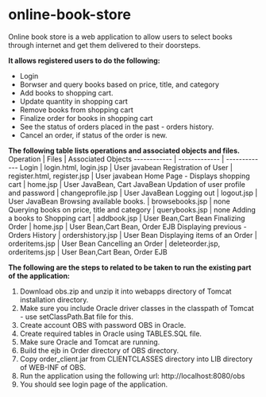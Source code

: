# online-book-store

Online book store is a web application to allow users to select books through internet and get them delivered to their doorsteps.

**It allows registered users to do the following:**
* Login
* Borwser and query books based on price, title, and category
* Add books to shopping cart.
* Update quantity in shopping cart
* Remove books from shopping cart
* Finalize order for books in shopping cart
* See the status of orders placed in the past - orders history.
* Cancel an order, if status of the order is new.

**The following table lists operations and associated objects and files.**
Operation | Files | Associated Objects
------------ | ------------- | -------------
Login | login.html, login.jsp | User javabean 
Registration of User | register.html, register.jsp | User javabean
Home Page - Displays shopping cart | home.jsp | User JavaBean, Cart JavaBean 
Updation of user profile and password |	changeprofile.jsp |	User JavaBean 
Logging out |	logout.jsp | User JavaBean 
Browsing available books. |	browsebooks.jsp |	none 
Querying books on price, title and category |	querybooks.jsp | none 
Adding a books to Shopping cart |	addbook.jsp | User Bean,Cart Bean 
Finalizing Order | home.jsp |	User Bean,Cart Bean, Order EJB 
Displaying previous - Orders History | ordershistory.jsp | User Bean 
Displaying items of an Order | orderitems.jsp | User Bean 
Cancelling an Order | deleteorder.jsp, orderitems.jsp |	User Bean,Cart Bean, Order EJB 


**The following are the steps to related to be taken to run the existing part of the application:**
1. Download obs.zip and unzip it into webapps directory of Tomcat installation directory.
2. Make sure you include Oracle driver classes in the classpath of Tomcat - use setClassPath.Bat file for this.
3. Create account OBS with password OBS in Oracle.
4. Create required tables in Oracle using TABLES.SQL file.
5. Make sure Oracle and Tomcat are running.
6. Build the ejb in Order directory of OBS directory.
7. Copy order_client.jar from CLIENTCLASSES directory into LIB directory of WEB-INF of OBS.
8. Run the application using the following url: http://localhost:8080/obs
9. You should see login page of the application. 
